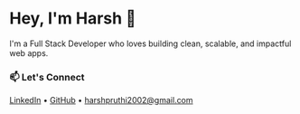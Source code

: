 # Hey, I'm Harsh 👋

I'm a Full Stack Developer who loves building clean, scalable, and impactful web apps.  

### 📫 Let's Connect

[LinkedIn](https://linkedin.com/in/harsh-pruthi) • [GitHub](https://github.com/pr0thi) • harshpruthi2002@gmail.com

